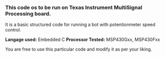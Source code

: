 ### This code os to be run on Texas Instrument MultiSignal Processing board.

It is a basic structured code for running a bot with potentionmeter speed control.

**Langage used:** Embedded C
**Processor Tested:** MSP430Gxx, MSP430Fxx

You are free to use this particular code and modify it as per your liking.

